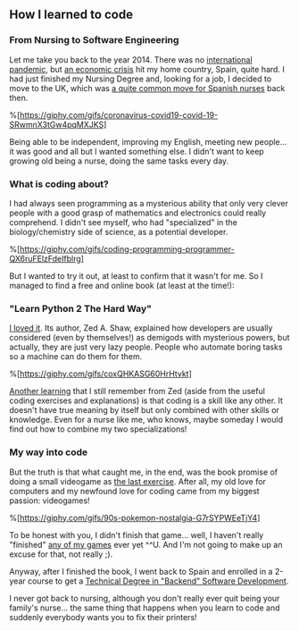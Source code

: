 ## How I learned to code

### From Nursing to Software Engineering

Let me take you back to the year 2014. There was no [international pandemic](https://en.wikipedia.org/wiki/COVID-19_pandemic), but [an economic crisis](https://en.wikipedia.org/wiki/2008%E2%80%932014_Spanish_financial_crisis) hit my home country, Spain, quite hard. I had just finished my Nursing Degree and, looking for a job, I decided to move to the UK, which was  [a quite common move for Spanish nurses](https://www.sciencedirect.com/science/article/pii/S0020748916301304#:~:text=From%20the%20data%20available%20to,Spanish%2Dtrained%20nurses%20working%20abroad.&text=During%20this%20period%2C%205760%20Spanish,Italy%20and%20250%20to%20Norway.) back then.


%[https://giphy.com/gifs/coronavirus-covid19-covid-19-SRwmnX3tGw4pqMXJKS]


Being able to be independent, improving my English, meeting new people... it was good and all but I wanted something else. I didn't want to keep growing old being a nurse, doing the same tasks every day.


### What is coding about?

I had always seen programming as a mysterious ability that only very clever people with a good grasp of mathematics and electronics could really comprehend. I didn't see myself, who had "specialized" in the biology/chemistry side of science, as a potential developer.


%[https://giphy.com/gifs/coding-programming-programmer-QX6ruFElzFdeIfblrg]


But I wanted to try it out, at least to confirm that it wasn't for me. So I managed to find a free and online book (at least at the time!):

### "Learn Python 2 The Hard Way"

 [I loved it](https://learnpythonthehardway.org/book/). Its author, Zed A. Shaw, explained how developers are usually considered (even by themselves!) as demigods with mysterious powers, but actually, they are just very lazy people. People who automate boring tasks so a machine can do them for them.


%[https://giphy.com/gifs/coxQHKASG60HrHtvkt]


[Another learning](https://learnpythonthehardway.org/book/advice.html) that I still remember from Zed (aside from the useful coding exercises and explanations) is that coding is a skill like any other. It doesn't have true meaning by itself but only combined with other skills or knowledge. Even for a nurse like me, who knows, maybe someday I would find out how to combine my two specializations!

### My way into code

But the truth is that what caught me, in the end, was the book promise of doing a small videogame as  [the last exercise](https://learnpythonthehardway.org/book/ex52.html). After all, my old love for computers and my newfound love for coding came from my biggest passion: videogames!


%[https://giphy.com/gifs/90s-pokemon-nostalgia-G7rSYPWEeTjY4]


To be honest with you, I didn't finish that game... well, I haven't really "finished" [any of my games](https://github.com/W01fw00d) ever yet ^^U. And I'm not going to make up an excuse for that, not really ;).

Anyway, after I finished the book, I went back to Spain and enrolled in a 2-year course to get a  [Technical Degree in "Backend" Software Development](https://www.linkedin.com/in/%F0%9F%96%B1%EF%B8%8Fgabriel-romay-machado-40050a114/?locale=en_US).

I never got back to nursing, although you don't really ever quit being your family's nurse... the same thing that happens when you learn to code and suddenly everybody wants you to fix their printers!